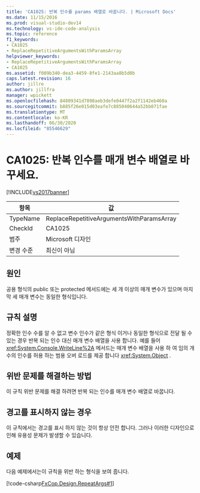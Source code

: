 ```yaml
---
title: 'CA1025: 반복 인수를 params 배열로 바꿉니다. | Microsoft Docs'
ms.date: 11/15/2016
ms.prod: visual-studio-dev14
ms.technology: vs-ide-code-analysis
ms.topic: reference
f1_keywords:
- CA1025
- ReplaceRepetitiveArgumentsWithParamsArray
helpviewer_keywords:
- ReplaceRepetitiveArgumentsWithParamsArray
- CA1025
ms.assetid: f009b340-dea3-4459-8fe1-2143aa8b5d0b
caps.latest.revision: 16
author: jillre
ms.author: jillfra
manager: wpickett
ms.openlocfilehash: 84809341d7898aeb3defe0447f2a2f1142eb460a
ms.sourcegitcommit: b885f26e015d03eafe7c885040644a52bb071fae
ms.translationtype: MT
ms.contentlocale: ko-KR
ms.lasthandoff: 06/30/2020
ms.locfileid: "85546629"
---
```

# <a name="ca1025-replace-repetitive-arguments-with-params-array"></a>CA1025: 반복 인수를 매개 변수 배열로 바꾸세요.
[!INCLUDE[vs2017banner](../includes/vs2017banner.md)]

|항목|값|
|-|-|
|TypeName|ReplaceRepetitiveArgumentsWithParamsArray|
|CheckId|CA1025|
|범주|Microsoft 디자인|
|변경 수준|최신이 아님|

## <a name="cause"></a>원인
 공용 형식의 public 또는 protected 메서드에는 세 개 이상의 매개 변수가 있으며 마지막 세 매개 변수는 동일한 형식입니다.

## <a name="rule-description"></a>규칙 설명
 정확한 인수 수를 알 수 없고 변수 인수가 같은 형식 이거나 동일한 형식으로 전달 될 수 있는 경우 반복 되는 인수 대신 매개 변수 배열을 사용 합니다. 예를 들어 <xref:System.Console.WriteLine%2A> 메서드는 매개 변수 배열을 사용 하 여 임의 개수의 인수를 허용 하는 범용 오버 로드를 제공 합니다 <xref:System.Object> .

## <a name="how-to-fix-violations"></a>위반 문제를 해결하는 방법
 이 규칙 위반 문제를 해결 하려면 반복 되는 인수를 매개 변수 배열로 바꿉니다.

## <a name="when-to-suppress-warnings"></a>경고를 표시하지 않는 경우
 이 규칙에서는 경고를 표시 하지 않는 것이 항상 안전 합니다. 그러나 이러한 디자인으로 인해 유용성 문제가 발생할 수 있습니다.

## <a name="example"></a>예제
 다음 예제에서는이 규칙을 위반 하는 형식을 보여 줍니다.

 [!code-csharp[FxCop.Design.RepeatArgs#1](../snippets/csharp/VS_Snippets_CodeAnalysis/FxCop.Design.RepeatArgs/cs/FxCop.Design.RepeatArgs.cs#1)]
